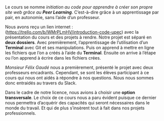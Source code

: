 Le cours se nomme _initiation au code pour apprendre à créer son propre site web grâce au_ **_Peer Learning_**. C’est-à-dire grâce à un apprentissage par pair, en autonomie, sans l’aide d’un professeur. 

Nous avons reçu un lien internet :  (https://trello.com/b/WMrPLmHV/introduction-code-upec) avec la présentation du cours et des projets à rendre. Notre projet est séparé en **deux dossiers**. Avec premièrement, l’apprentissage de l’utilisation d’un **Terminal** avec Git et ses manipulations. Puis on apprend à mettre en ligne les fichiers que l’on a créés à l’aide du **Terminal**. Ensuite on arrive à l’étape ou l’on apprend à écrire dans les fichiers crées. 

_Monsieur Félix Gaudé_ nous a premièrement, présenté le projet avec deux professeurs encadrants. Cependant, se sont les élèves participant à ce cours qui nous ont aidés à répondre à nos questions. Nous nous sommes donc entraidés au travers du Slack. 

Dans le cadre de notre licence, nous avions à choisir une **option transversale**. Le choix de ce cours nous a paru évident puisque ce dernier nous permettra d’acquérir des capacités qui seront nécessaires dans le monde du travail. Et qui de plus s’insèrent tout à fait dans nos projets professionnels. 


